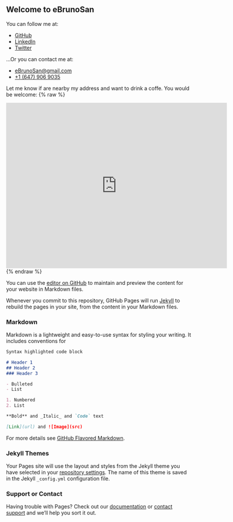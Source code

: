 ## Welcome to eBrunoSan

You can follow me at:
- [GitHub](https://github.com/ebrunosan)
- [LinkedIn](www.linkedin.com/in/ebrunosan)
- [Twitter](https://twitter.com/bruno_s_s)

...Or you can contact me at:
- [eBrunoSan@gmail.com](mailto:ebrunosan@gmail.com)
- [+1 (647) 906 9035](tel:+16479069035)

Let me know if are nearby my address and want to drink a coffe. You would be welcome:
{% raw %}
<iframe src="https://www.google.com/maps/embed?pb=!1m18!1m12!1m3!1d46035.969140650355!2d-79.3630395227668!3d43.850686703285206!2m3!1f0!2f0!3f0!3m2!1i1024!2i768!4f13.1!3m3!1m2!1s0x89d4d45a4625b9b9%3A0xe8b47ec07acebc29!2sMarkham%2C+ON+L3R!5e0!3m2!1sen!2sca!4v1524365473840" width="600" height="450" frameborder="0" style="border:0" allowfullscreen></iframe>
{% endraw %}

You can use the [editor on GitHub](https://github.com/ebrunosan/ebrunosan.github.io/edit/master/README.md) to maintain and preview the content for your website in Markdown files.

Whenever you commit to this repository, GitHub Pages will run [Jekyll](https://jekyllrb.com/) to rebuild the pages in your site, from the content in your Markdown files.

### Markdown

Markdown is a lightweight and easy-to-use syntax for styling your writing. It includes conventions for

```markdown
Syntax highlighted code block

# Header 1
## Header 2
### Header 3

- Bulleted
- List

1. Numbered
2. List

**Bold** and _Italic_ and `Code` text

[Link](url) and ![Image](src)
```

For more details see [GitHub Flavored Markdown](https://guides.github.com/features/mastering-markdown/).

### Jekyll Themes

Your Pages site will use the layout and styles from the Jekyll theme you have selected in your [repository settings](https://github.com/ebrunosan/ebrunosan.github.io/settings). The name of this theme is saved in the Jekyll `_config.yml` configuration file.

### Support or Contact

Having trouble with Pages? Check out our [documentation](https://help.github.com/categories/github-pages-basics/) or [contact support](https://github.com/contact) and we’ll help you sort it out.
